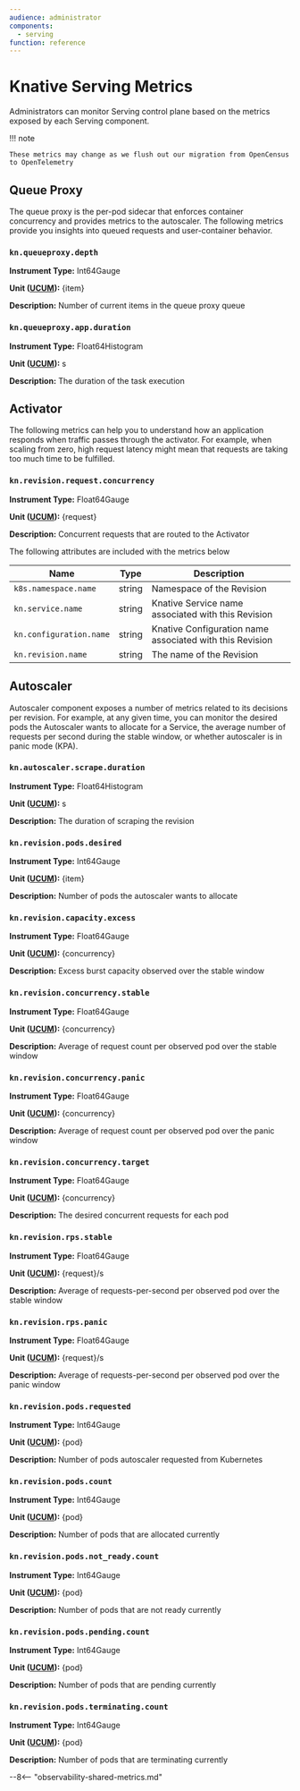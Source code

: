 ```yaml
---
audience: administrator
components:
  - serving
function: reference
---
```


# Knative Serving Metrics

Administrators can monitor Serving control plane based on the metrics exposed by each Serving component.

!!! note

    These metrics may change as we flush out our migration from OpenCensus to OpenTelemetry

## Queue Proxy

The queue proxy is the per-pod sidecar that enforces container concurrency and provides metrics to the autoscaler. The following metrics provide you insights into queued
requests and user-container behavior.

###  `kn.queueproxy.depth`

**Instrument Type:** Int64Gauge

**Unit ([UCUM](https://ucum.org)):** {item}

**Description:** Number of current items in the queue proxy queue

### `kn.queueproxy.app.duration`

**Instrument Type:** Float64Histogram

**Unit ([UCUM](https://ucum.org)):** s

**Description:** The duration of the task execution

## Activator

The following metrics can help you to understand how an application responds when traffic passes through the activator. For example, when scaling from zero, high request latency might mean that requests are taking too much time to be fulfilled.


### `kn.revision.request.concurrency`

**Instrument Type:** Float64Gauge

**Unit ([UCUM](https://ucum.org)):** {request}

**Description:** Concurrent requests that are routed to the Activator

The following attributes are included with the metrics below

Name | Type | Description
-|-|-
`k8s.namespace.name` | string | Namespace of the Revision
`kn.service.name` | string | Knative Service name associated with this Revision
`kn.configuration.name` | string | Knative Configuration name associated with this Revision
`kn.revision.name` | string | The name of the Revision

## Autoscaler

Autoscaler component exposes a number of metrics related to its decisions per revision. For example, at any given time, you can monitor the desired pods the Autoscaler wants to allocate for a Service, the average number of requests per second during the stable window, or whether autoscaler is in panic mode (KPA).

### `kn.autoscaler.scrape.duration`

**Instrument Type:** Float64Histogram

**Unit ([UCUM](https://ucum.org)):** s

**Description:** The duration of scraping the revision

### `kn.revision.pods.desired`

**Instrument Type:** Int64Gauge

**Unit ([UCUM](https://ucum.org)):** {item}

**Description:** Number of pods the autoscaler wants to allocate

### `kn.revision.capacity.excess`

**Instrument Type:** Float64Gauge

**Unit ([UCUM](https://ucum.org)):** {concurrency}

**Description:** Excess burst capacity observed over the stable window

### `kn.revision.concurrency.stable`

**Instrument Type:** Float64Gauge

**Unit ([UCUM](https://ucum.org)):** {concurrency}

**Description:** Average of request count per observed pod over the stable window

### `kn.revision.concurrency.panic`

**Instrument Type:** Float64Gauge

**Unit ([UCUM](https://ucum.org)):** {concurrency}

**Description:** Average of request count per observed pod over the panic window

### `kn.revision.concurrency.target`

**Instrument Type:** Float64Gauge

**Unit ([UCUM](https://ucum.org)):** {concurrency}

**Description:** The desired concurrent requests for each pod

### `kn.revision.rps.stable`

**Instrument Type:** Float64Gauge

**Unit ([UCUM](https://ucum.org)):** {request}/s

**Description:** Average of requests-per-second per observed pod over the stable window

### `kn.revision.rps.panic`

**Instrument Type:** Float64Gauge

**Unit ([UCUM](https://ucum.org)):** {request}/s

**Description:** Average of requests-per-second per observed pod over the panic window


### `kn.revision.pods.requested`

**Instrument Type:** Int64Gauge

**Unit ([UCUM](https://ucum.org)):** {pod}

**Description:** Number of pods autoscaler requested from Kubernetes

### `kn.revision.pods.count`

**Instrument Type:** Int64Gauge

**Unit ([UCUM](https://ucum.org)):** {pod}

**Description:** Number of pods that are allocated currently

### `kn.revision.pods.not_ready.count`

**Instrument Type:** Int64Gauge

**Unit ([UCUM](https://ucum.org)):** {pod}

**Description:** Number of pods that are not ready currently

### `kn.revision.pods.pending.count`

**Instrument Type:** Int64Gauge

**Unit ([UCUM](https://ucum.org)):** {pod}

**Description:** Number of pods that are pending currently

### `kn.revision.pods.terminating.count`

**Instrument Type:** Int64Gauge

**Unit ([UCUM](https://ucum.org)):** {pod}

**Description:** Number of pods that are terminating currently

--8<-- "observability-shared-metrics.md"
